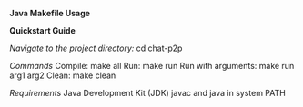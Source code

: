 
**Java Makefile Usage**

**Quickstart Guide**

*Navigate to the project directory:*
cd chat-p2p

*Commands*
Compile: make all
Run: make run
Run with arguments: make run arg1 arg2
Clean: make clean

*Requirements*
Java Development Kit (JDK)
javac and java in system PATH


